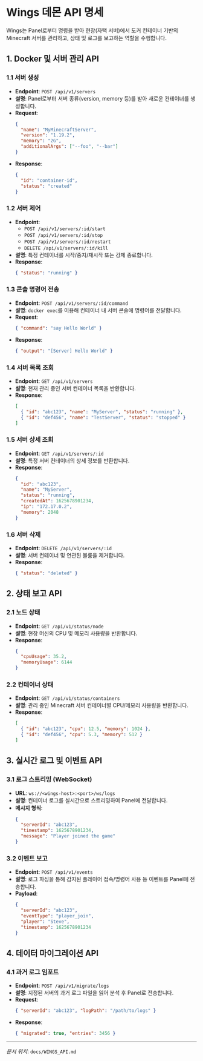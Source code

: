 # Wings 데몬 API 명세

Wings는 Panel로부터 명령을 받아 현장(자택 서버)에서 도커 컨테이너 기반의 Minecraft 서버를 관리하고, 상태 및 로그를 보고하는 역할을 수행합니다.

## 1. Docker 및 서버 관리 API

### 1.1 서버 생성
- **Endpoint**: `POST /api/v1/servers`
- **설명**: Panel로부터 서버 종류(version, memory 등)를 받아 새로운 컨테이너를 생성합니다.
- **Request**:
  ```json
  {
    "name": "MyMinecraftServer",
    "version": "1.19.2",
    "memory": "2G",
    "additionalArgs": ["--foo", "--bar"]
  }
  ```
- **Response**:
  ```json
  {
    "id": "container-id",
    "status": "created"
  }
  ```

### 1.2 서버 제어
- **Endpoint**:
  - `POST /api/v1/servers/:id/start`
  - `POST /api/v1/servers/:id/stop`
  - `POST /api/v1/servers/:id/restart`
  - `DELETE /api/v1/servers/:id/kill`
- **설명**: 특정 컨테이너를 시작/중지/재시작 또는 강제 종료합니다.
- **Response**:
  ```json
  { "status": "running" }
  ```

### 1.3 콘솔 명령어 전송
- **Endpoint**: `POST /api/v1/servers/:id/command`
- **설명**: `docker exec`를 이용해 컨테이너 내 서버 콘솔에 명령어를 전달합니다.
- **Request**:
  ```json
  { "command": "say Hello World" }
  ```
- **Response**:
  ```json
  { "output": "[Server] Hello World" }
  ```

### 1.4 서버 목록 조회
- **Endpoint**: `GET /api/v1/servers`
- **설명**: 현재 관리 중인 서버 컨테이너 목록을 반환합니다.
- **Response**:
  ```json
  [
    { "id": "abc123", "name": "MyServer", "status": "running" },
    { "id": "def456", "name": "TestServer", "status": "stopped" }
  ]
  ```

### 1.5 서버 상세 조회
- **Endpoint**: `GET /api/v1/servers/:id`
- **설명**: 특정 서버 컨테이너의 상세 정보를 반환합니다.
- **Response**:
  ```json
  {
    "id": "abc123",
    "name": "MyServer",
    "status": "running",
    "createdAt": 1625678901234,
    "ip": "172.17.0.2",
    "memory": 2048
  }
  ```

### 1.6 서버 삭제
- **Endpoint**: `DELETE /api/v1/servers/:id`
- **설명**: 서버 컨테이너 및 연관된 볼륨을 제거합니다.
- **Response**:
  ```json
  { "status": "deleted" }
  ```

## 2. 상태 보고 API

### 2.1 노드 상태
- **Endpoint**: `GET /api/v1/status/node`
- **설명**: 현장 머신의 CPU 및 메모리 사용량을 반환합니다.
- **Response**:
  ```json
  {
    "cpuUsage": 35.2,
    "memoryUsage": 6144
  }
  ```

### 2.2 컨테이너 상태
- **Endpoint**: `GET /api/v1/status/containers`
- **설명**: 관리 중인 Minecraft 서버 컨테이너별 CPU/메모리 사용량을 반환합니다.
- **Response**:
  ```json
  [
    { "id": "abc123", "cpu": 12.5, "memory": 1024 },
    { "id": "def456", "cpu": 5.3, "memory": 512 }
  ]
  ```

## 3. 실시간 로그 및 이벤트 API

### 3.1 로그 스트리밍 (WebSocket)
- **URL**: `ws://<wings-host>:<port>/ws/logs`
- **설명**: 컨테이너 로그를 실시간으로 스트리밍하여 Panel에 전달합니다.
- **메시지 형식**:
  ```json
  {
    "serverId": "abc123",
    "timestamp": 1625678901234,
    "message": "Player joined the game"
  }
  ```

### 3.2 이벤트 보고
- **Endpoint**: `POST /api/v1/events`
- **설명**: 로그 파싱을 통해 감지된 플레이어 접속/명령어 사용 등 이벤트를 Panel에 전송합니다.
- **Payload**:
  ```json
  {
    "serverId": "abc123",
    "eventType": "player_join",
    "player": "Steve",
    "timestamp": 1625678901234
  }
  ```

## 4. 데이터 마이그레이션 API

### 4.1 과거 로그 임포트
- **Endpoint**: `POST /api/v1/migrate/logs`
- **설명**: 지정된 서버의 과거 로그 파일을 읽어 분석 후 Panel로 전송합니다.
- **Request**:
  ```json
  { "serverId": "abc123", "logPath": "/path/to/logs" }
  ```
- **Response**:
  ```json
  { "migrated": true, "entries": 3456 }
  ```

---
*문서 위치*: `docs/WINGS_API.md`
